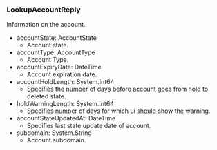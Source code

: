 ### LookupAccountReply
Information on the account.

- accountState: AccountState
  - Account state.
- accountType: AccountType
  - Account Type.
- accountExpiryDate: DateTime
  - Account expiration date.
- accountHoldLength: System.Int64
  - Specifies the number of days before account goes from hold to deleted state.
- holdWarningLength: System.Int64
  - Specifies number of days for which ui should show the warning.
- accountStateUpdatedAt: DateTime
  - Specifies last state update date of account.
- subdomain: System.String
  - Account subdomain.
